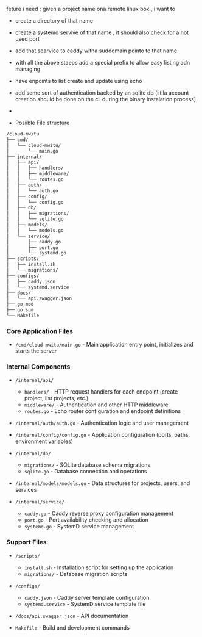 feture i need :
given a  project name ona remote linux box , i want to 
- create a directory of that name
- create a systemd servive of that name , it should also check for a not used port
-  add that searvice to caddy witha suddomain pointo to that name
-  with all the above staeps add a special prefix to allow easy listing adn managing
-  have enpoints to list create and update using echo
-  add some sort of authentication backed by an sqlite db (iitila account creation should be done on the cli during the binary instalation process)
-  

- Posiible File structure 
```sh 
/cloud-mwitu
├── cmd/
│   └── cloud-mwitu/
│       └── main.go
├── internal/
│   ├── api/
│   │   ├── handlers/
│   │   ├── middleware/
│   │   └── routes.go
│   ├── auth/
│   │   └── auth.go
│   ├── config/
│   │   └── config.go
│   ├── db/
│   │   ├── migrations/
│   │   └── sqlite.go
│   ├── models/
│   │   └── models.go
│   └── service/
│       ├── caddy.go
│       ├── port.go
│       └── systemd.go
├── scripts/
│   ├── install.sh
│   └── migrations/
├── configs/
│   ├── caddy.json
│   └── systemd.service
├── docs/
│   └── api.swagger.json
├── go.mod
├── go.sum
└── Makefile
```

### Core Application Files
- `/cmd/cloud-mwitu/main.go` - Main application entry point, initializes and starts the server

### Internal Components
- `/internal/api/`
  - `handlers/` - HTTP request handlers for each endpoint (create project, list projects, etc.)
  - `middleware/` - Authentication and other HTTP middleware
  - `routes.go` - Echo router configuration and endpoint definitions

- `/internal/auth/auth.go` - Authentication logic and user management

- `/internal/config/config.go` - Application configuration (ports, paths, environment variables)

- `/internal/db/`
  - `migrations/` - SQLite database schema migrations
  - `sqlite.go` - Database connection and operations

- `/internal/models/models.go` - Data structures for projects, users, and services

- `/internal/service/`
  - `caddy.go` - Caddy reverse proxy configuration management
  - `port.go` - Port availability checking and allocation
  - `systemd.go` - SystemD service management

### Support Files
- `/scripts/`
  - `install.sh` - Installation script for setting up the application
  - `migrations/` - Database migration scripts

- `/configs/`
  - `caddy.json` - Caddy server template configuration
  - `systemd.service` - SystemD service template file

- `/docs/api.swagger.json` - API documentation

- `Makefile` - Build and development commands
